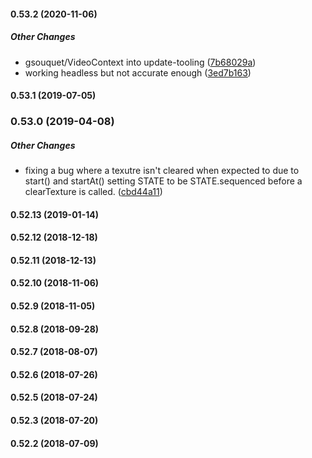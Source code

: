 #### 0.53.2 (2020-11-06)

##### Other Changes

* gsouquet/VideoContext into update-tooling ([7b68029a](https://github.com/bbc/VideoContext/commit/7b68029a92236db5865dcaa6403e60aa953a6c38))
*  working headless but not accurate enough ([3ed7b163](https://github.com/bbc/VideoContext/commit/3ed7b1633f5e2ab1e9edeb338eaeef185cc38a1a))

#### 0.53.1 (2019-07-05)

### 0.53.0 (2019-04-08)

##### Other Changes

*  fixing a bug where a texutre isn't cleared when expected to due to start() and startAt() setting STATE to be STATE.sequenced before a clearTexture is called. ([cbd44a11](https://github.com/bbc/VideoContext/commit/cbd44a119749bca69c8b7c1b0de3cb9e4cbad36c))

#### 0.52.13 (2019-01-14)

#### 0.52.12 (2018-12-18)

#### 0.52.11 (2018-12-13)

#### 0.52.10 (2018-11-06)

#### 0.52.9 (2018-11-05)

#### 0.52.8 (2018-09-28)

#### 0.52.7 (2018-08-07)

#### 0.52.6 (2018-07-26)

#### 0.52.5 (2018-07-24)

#### 0.52.3 (2018-07-20)

#### 0.52.2 (2018-07-09)

